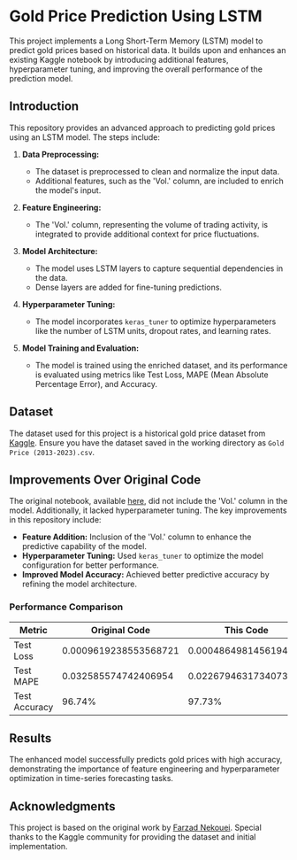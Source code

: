 # Gold Price Prediction Using LSTM

This project implements a Long Short-Term Memory (LSTM) model to predict gold prices based on historical data. It builds upon and enhances an existing Kaggle notebook by introducing additional features, hyperparameter tuning, and improving the overall performance of the prediction model.

## Introduction

This repository provides an advanced approach to predicting gold prices using an LSTM model. The steps include:

1. **Data Preprocessing:**
   - The dataset is preprocessed to clean and normalize the input data.
   - Additional features, such as the 'Vol.' column, are included to enrich the model's input.

2. **Feature Engineering:**
   - The 'Vol.' column, representing the volume of trading activity, is integrated to provide additional context for price fluctuations.

3. **Model Architecture:**
   - The model uses LSTM layers to capture sequential dependencies in the data.
   - Dense layers are added for fine-tuning predictions.

4. **Hyperparameter Tuning:**
   - The model incorporates `keras_tuner` to optimize hyperparameters like the number of LSTM units, dropout rates, and learning rates.

5. **Model Training and Evaluation:**
   - The model is trained using the enriched dataset, and its performance is evaluated using metrics like Test Loss, MAPE (Mean Absolute Percentage Error), and Accuracy.

## Dataset

The dataset used for this project is a historical gold price dataset from [Kaggle](https://www.kaggle.com/datasets/farzadnekouei/gold-price-10-years-20132023). Ensure you have the dataset saved in the working directory as `Gold Price (2013-2023).csv`.

## Improvements Over Original Code

The original notebook, available [here](https://www.kaggle.com/code/farzadnekouei/gold-price-prediction-lstm-96-accuracy/notebook), did not include the 'Vol.' column in the model. Additionally, it lacked hyperparameter tuning. The key improvements in this repository include:

- **Feature Addition:** Inclusion of the 'Vol.' column to enhance the predictive capability of the model.
- **Hyperparameter Tuning:** Used `keras_tuner` to optimize the model configuration for better performance.
- **Improved Model Accuracy:** Achieved better predictive accuracy by refining the model architecture.

### Performance Comparison

| Metric           | Original Code              | This Code                  | Improvement         |
|-------------------|----------------------------|----------------------------|---------------------|
| Test Loss        | 0.0009619238553568721      | 0.0004864981456194073      | Reduced by ~49.4%   |
| Test MAPE        | 0.032585574742406954       | 0.022679463173407313       | Reduced by ~30.4%   |
| Test Accuracy    | 96.74%                     | 97.73%                     | Increased by ~1%    |

## Results

The enhanced model successfully predicts gold prices with high accuracy, demonstrating the importance of feature engineering and hyperparameter optimization in time-series forecasting tasks.

## Acknowledgments

This project is based on the original work by [Farzad Nekouei](https://www.kaggle.com/code/farzadnekouei/gold-price-prediction-lstm-96-accuracy/notebook). Special thanks to the Kaggle community for providing the dataset and initial implementation.
